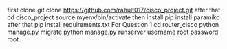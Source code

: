 first clone git clone https://github.com/rahult017/cisco_project.git
after that cd cisco_project
source myenv/bin/activate
then install
pip install paramiko
after that pip install requirements.txt
For Question 1
cd router_cisco
python manage.py migrate
python manage.py runserver
 username root
 password root